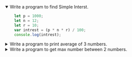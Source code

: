 <details open>
<summary>Write a program to find Simple Interst.</summary>
<p>

```javascript
    let p = 1000;
    let n = 12;
    let r = 10;
    var intrest = (p * n * r) / 100;
    console.log(intrest);
```

</p>
</details>

<details>
<summary>Write a program to print average of 3 numbers.</summary>
<p>

```javascript
    let num1 = 9;
    let num2 = 10;
    let num3 = 8;
    let average = ( num1 + num2 + num3 ) / 3;
    console.log(average)
```

</p>
</details>

<details>
<summary>Write a program to get max number between 2 numbers.</summary>
<p>

```javascript
    let num1 = 20;
    let num2 = 5;
    var maxNum = 0;
    if (num1 < num2) {
        maxNum = num2;
    } else {
        maxNum = num1;
    }
    console.log(maxNum);
```

</p>
</details>
